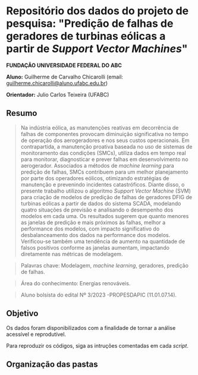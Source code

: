 # Repositório dos dados do projeto de pesquisa: "Predição de falhas de geradores de turbinas eólicas a partir de _Support Vector Machines_"

**FUNDAÇÃO UNIVERSIDADE FEDERAL DO ABC**

**Aluno:** Guilherme de Carvalho Chicarolli (email: [guilherme.chicarolli\@aluno.ufabc.edu.br](mailto:guilherme.chicarolli@aluno.ufabc.edu.br))

**Orientador:** Julio Carlos Teixeira (UFABC)

## Resumo
> Na indústria eólica, as manutenções reativas em decorrência de falhas de componentes provocam diminuição significativa no tempo de operação dos aerogeradores e nos seus custos operacionais. Em contrapartida, a manutenção proativa baseada no uso de sistemas de monitoramento das condições (SMCs), utiliza dados em tempo real para monitorar, diagnosticar e prever falhas em desenvolvimento no aerogerador. Associados a métodos de _machine learning_ para predição de falhas, SMCs contribuem para um melhor planejamento por parte dos operadores eólicos, otimizando estratégias de manutenção e prevenindo incidentes catastróficos. Diante disso, o presente trabalho utilizou o algoritmo _Support Vector Machine_ (SVM) para criação de modelos de predição de falhas de geradores DFIG de turbinas eólicas a partir de dados do sistema SCADA, modelando quatro situações de previsão e analisando o desempenho dos modelos em cada uma. Os resultados sugerem que quanto menores as janelas de predição e mais próximos às falhas, melhor a performance dos modelos, com impacto significativo do desbalanceamento dos dados na performance dos modelos. Verificou-se também uma tendência de aumento na quantidade de falsos positivos conforme as janelas aumentam, impactando diretamente nas métricas de modelagem.

> Palavras chave: Modelagem, _machine learning_, geradores, predição de falhas.

> Área do conhecimento: Energias renováveis.

> Aluno bolsista do edital Nº 3/2023 -PROPESDAPIC (11.01.07.14).

## Objetivo 

Os dados foram disponibilizados com a finalidade de tornar a análise acessível e reprodutível.

Para reproduzir os códigos, siga as intruções comentadas em cada *script*.

## Organização das pastas 

